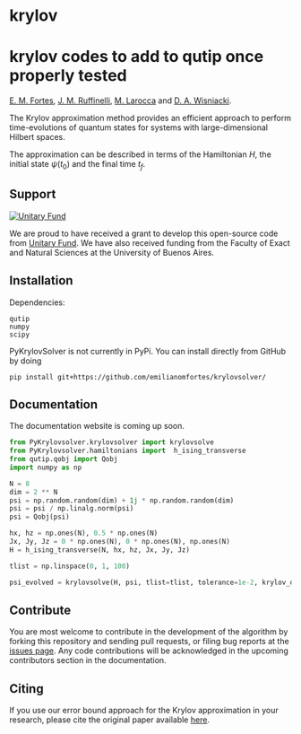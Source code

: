 # krylov
# krylov codes to add to qutip once properly tested

[E. M. Fortes](https://github.com/emilianomfortes),
[J. M. Ruffinelli](https://github.com/ruffa),
[M. Larocca](https://scholar.google.com/citations?user=mpQ0hgwAAAAJ&hl=es)
and [D. A. Wisniacki](https://scholar.google.com/citations?user=1tZ7BqoAAAAJ&hl=es).


The Krylov approximation method provides an efficient approach to perform time-evolutions of quantum states for systems with large-dimensional Hilbert spaces. 

The approximation can be described in terms of the Hamiltonian $H$, the initial state $\psi(t_0)$ and the final time $t_f$.



Support
-------

[![Unitary Fund](https://img.shields.io/badge/Supported%20By-UNITARY%20FUND-brightgreen.svg?style=flat)](https://unitary.fund)

We are proud to have received a grant to develop this open-source code from [Unitary Fund](https://unitary.fund). We have also received funding from the Faculty of Exact and Natural Sciences at the University of Buenos Aires.

Installation
-------------

Dependencies:
```text
qutip
numpy
scipy
```

PyKrylovSolver is not currently in PyPi. You can install directly from GitHub by doing
```
pip install git+https://github.com/emilianomfortes/krylovsolver/
```





Documentation
-------------

The documentation website is coming up soon.

```python
from PyKrylovsolver.krylovsolver import krylovsolve
from PyKrylovsolver.hamiltonians import  h_ising_transverse
from qutip.qobj import Qobj
import numpy as np

N = 8
dim = 2 ** N
psi = np.random.random(dim) + 1j * np.random.random(dim)
psi = psi / np.linalg.norm(psi)
psi = Qobj(psi)

hx, hz = np.ones(N), 0.5 * np.ones(N)
Jx, Jy, Jz = 0 * np.ones(N), 0 * np.ones(N), np.ones(N)
H = h_ising_transverse(N, hx, hz, Jx, Jy, Jz)

tlist = np.linspace(0, 1, 100)

psi_evolved = krylovsolve(H, psi, tlist=tlist, tolerance=1e-2, krylov_dim=5, progress_bar=False, sparse=True)
```

Contribute
----------

You are most welcome to contribute in the development of the algorithm by forking this repository and sending pull requests, or filing bug reports at the [issues page](https://github.com/emilianomfortes/krylovsolver/issues).
Any code contributions will be acknowledged in the upcoming contributors section in the documentation.


Citing
------------

If you use our error bound approach for the Krylov approximation in your research, please cite the original paper available [here](https://arxiv.org/abs/2107.09805).
